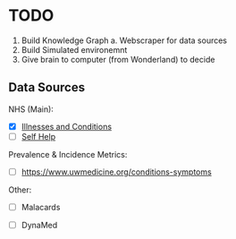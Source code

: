 # TODO

1. Build Knowledge Graph
    a. Webscraper for data sources
2. Build Simulated environemnt
3. Give brain to computer (from Wonderland) to decide





## Data Sources

NHS (Main): 
- [x] [Illnesses and Conditions](https://www.nhsinform.scot/illnesses-and-conditions)
- [ ] [Self Help](https://www.nhsinform.scot/symptoms-and-self-help/a-to-z)

Prevalence & Incidence Metrics:
- [ ] https://www.uwmedicine.org/conditions-symptoms

Other: 
- [ ] Malacards
- [ ] DynaMed


